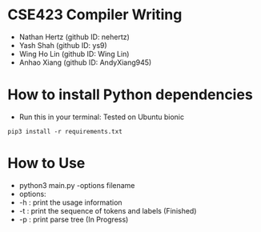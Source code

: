 # CSE423 Compiler Writing 

* Nathan Hertz (github ID: nehertz)
* Yash Shah (github ID: ys9)
* Wing Ho Lin (github ID: Wing Lin)
* Anhao Xiang (github ID: AndyXiang945)

# How to install Python dependencies

* Run this in your terminal: Tested on Ubuntu bionic

```
pip3 install -r requirements.txt
```

# How to Use

* python3 main.py -options filename
* options: 
* -h : print the usage information
* -t : print the sequence of tokens and labels (Finished)
* -p : print parse tree (In Progress)
